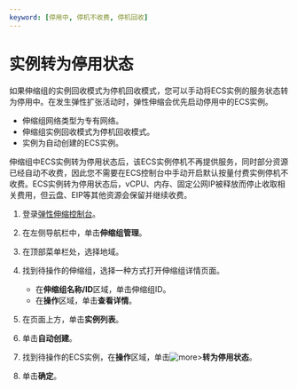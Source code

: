 ```yaml
---
keyword: [停用中, 停机不收费, 停机回收]
---
```


# 实例转为停用状态

如果伸缩组的实例回收模式为停机回收模式，您可以手动将ECS实例的服务状态转为停用中。在发生弹性扩张活动时，弹性伸缩会优先启动停用中的ECS实例。

-   伸缩组网络类型为专有网络。
-   伸缩组实例回收模式为停机回收模式。
-   实例为自动创建的ECS实例。

伸缩组中ECS实例转为停用状态后，该ECS实例停机不再提供服务，同时部分资源已经自动不收费，因此您不需要在ECS控制台中手动开启默认按量付费实例停机不收费。ECS实例转为停用状态后，vCPU、内存、固定公网IP被释放而停止收取相关费用，但云盘、EIP等其他资源会保留并继续收费。

1.  登录[弹性伸缩控制台](https://essnew.console.aliyun.com/)。

2.  在左侧导航栏中，单击**伸缩组管理**。

3.  在顶部菜单栏处，选择地域。

4.  找到待操作的伸缩组，选择一种方式打开伸缩组详情页面。

    -   在**伸缩组名称/ID**区域，单击伸缩组ID。
    -   在**操作**区域，单击**查看详情**。
5.  在页面上方，单击**实例列表**。

6.  单击**自动创建**。

7.  找到待操作的ECS实例，在**操作**区域，单击![more](https://static-aliyun-doc.oss-cn-hangzhou.aliyuncs.com/assets/img/zh-CN/8481470061/p168903.png)\>**转为停用状态**。

8.  单击**确定**。


